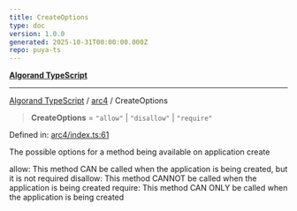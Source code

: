 ```yaml
---
title: CreateOptions
type: doc
version: 1.0.0
generated: 2025-10-31T00:00:00.000Z
repo: puya-ts
---
```


[**Algorand TypeScript**](/reference/algorand-typescript/api/readme/)

---

[Algorand TypeScript](docs/_md/modules) / [arc4](docs/_md/arc4/README) / CreateOptions

> **CreateOptions** = `"allow"` \| `"disallow"` \| `"require"`

Defined in: [arc4/index.ts:61](https://github.com/algorandfoundation/puya-ts/blob/main/packages/algo-ts/src/arc4/index.ts#L61)

The possible options for a method being available on application create

allow: This method CAN be called when the application is being created, but it is not required
disallow: This method CANNOT be called when the application is being created
require: This method CAN ONLY be called when the application is being created
